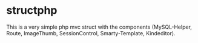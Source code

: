 # structphp

This is a very simple php mvc struct with the components (MySQL-Helper, Route, ImageThumb, SessionControl, Smarty-Template, Kindeditor).
